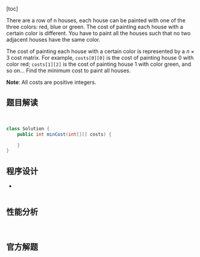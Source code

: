 [toc]

There are a row of n houses, each house can be painted with one of the three colors: red, blue or green. The cost of painting each house with a certain color is different. You have to paint all the houses such that no two adjacent houses have the same color.

The cost of painting each house with a certain color is represented by a $n \times 3$ cost matrix. For example, `costs[0][0]` is the cost of painting house $0$ with color red; `costs[1][2]` is the cost of painting house $1$ with color green, and so on... Find the minimum cost to paint all houses.



**Note**:
All costs are positive integers.



## 题目解读

&emsp;

```java
class Solution {
    public int minCost(int[][] costs) {

    }
}
```

## 程序设计

* 

```java

```

## 性能分析

&emsp;



## 官方解题

&emsp;
